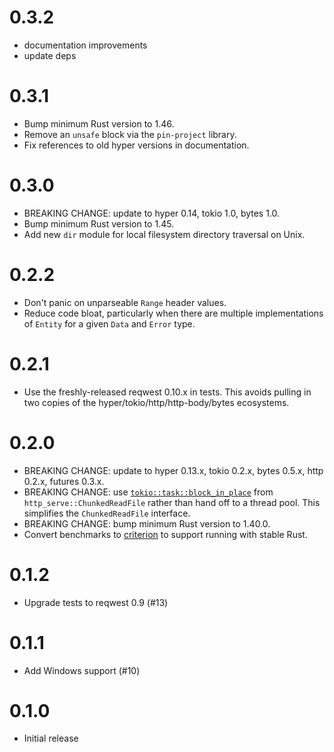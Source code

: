 # 0.3.2

* documentation improvements
* update deps

# 0.3.1

* Bump minimum Rust version to 1.46.
* Remove an `unsafe` block via the `pin-project` library.
* Fix references to old hyper versions in documentation.

# 0.3.0

* BREAKING CHANGE: update to hyper 0.14, tokio 1.0, bytes 1.0.
* Bump minimum Rust version to 1.45.
* Add new `dir` module for local filesystem directory traversal on Unix.

# 0.2.2

* Don't panic on unparseable `Range` header values.
* Reduce code bloat, particularly when there are multiple
  implementations of `Entity` for a given `Data` and `Error` type.

# 0.2.1

* Use the freshly-released reqwest 0.10.x in tests. This avoids pulling in two
  copies of the hyper/tokio/http/http-body/bytes ecosystems.

# 0.2.0

* BREAKING CHANGE: update to hyper 0.13.x, tokio 0.2.x, bytes 0.5.x, http
  0.2.x, futures 0.3.x.
* BREAKING CHANGE: use
  [`tokio::task::block_in_place`](https://docs.rs/tokio/0.2.2/tokio/task/fn.block_in_place.html)
  from `http_serve::ChunkedReadFile` rather than hand off to a thread pool.
  This simplifies the `ChunkedReadFile` interface.
* BREAKING CHANGE: bump minimum Rust version to 1.40.0.
* Convert benchmarks to [criterion](https://crates.io/crates/criterion)
  to support running with stable Rust.

# 0.1.2

* Upgrade tests to reqwest 0.9 (#13)

# 0.1.1

* Add Windows support (#10)

# 0.1.0

* Initial release
